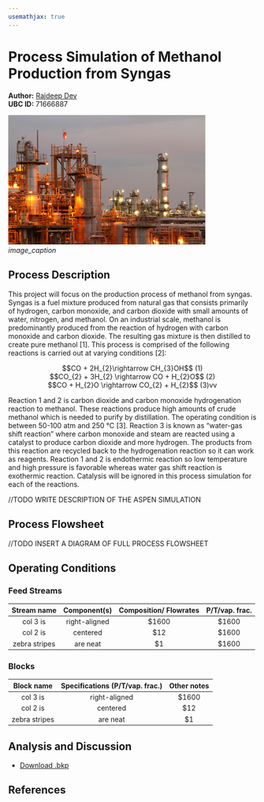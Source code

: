 ```yaml
---
usemathjax: true
---
```


# Process Simulation of Methanol Production from Syngas

**Author:** [Rajdeep Dev](https://rajdeepdev10.github.io)<br>
**UBC ID:** 71666887

<img src="./assets/images/cover-image.jpg" alt="chemical plant" width="400"><br>
*image_caption*

## Process Description

This project will focus on the production process of methanol from syngas. Syngas is a fuel mixture produced from natural gas that consists primarily of hydrogen, carbon monoxide, and carbon dioxide with small amounts of water, nitrogen, and methanol. On an industrial scale, methanol is predominantly produced from the reaction of hydrogen with carbon monoxide and carbon dioxide. The resulting gas mixture is then distilled to create pure methanol [1]. This process is comprised of the following reactions is carried out at varying conditions [2]:

<div align="center">
  $$CO + 2H_{2}\rightarrow CH_{3}OH$$ (1)<br>
  $$CO_{2} + 3H_{2} \rightarrow CO + H_{2}O$$ (2)<br>
  $$CO + H_{2}O \rightarrow CO_{2} + H_{2}$$ (3)vv
</div>

Reaction 1 and 2 is carbon dioxide and carbon monoxide hydrogenation reaction to methanol. These reactions produce high amounts of crude methanol which is needed to purify by distillation. The operating condition is between 50-100 atm and 250 °C [3]. Reaction 3 is known as “water-gas shift reaction” where carbon monoxide and steam are reacted using a catalyst to produce carbon dioxide and more hydrogen. The products from this reaction are recycled back to the hydrogenation reaction so it can work as reagents. Reaction 1 and 2 is endothermic reaction so low temperature and high pressure is favorable whereas water gas shift reaction is exothermic reaction. Catalysis will be ignored in this process simulation for each of the reactions.

//TODO
WRITE DESCRIPTION OF THE ASPEN SIMULATION

## Process Flowsheet

//TODO
INSERT A DIAGRAM OF FULL PROCESS FLOWSHEET

## Operating Conditions

### Feed Streams

| Stream name  | Component(s)| Composition/ Flowrates|P/T/vap. frac.           |
|:----------------------:|:-------------:|:-------------:|:-------------------:|
| col 3 is      | right-aligned | $1600 | $1600                                |
| col 2 is      | centered      |   $12 | $1600                                |
| zebra stripes | are neat      |    $1 | $1600                                |


### Blocks

| Block name  | Specifications (P/T/vap. frac.)| Other notes |
|:----------------------:|:-------------:|:-------------:|
| col 3 is      | right-aligned | $1600 |
| col 2 is      | centered      |   $12 |
| zebra stripes | are neat      |    $1 |

## Analysis and Discussion


<ul>
  <li class="download"><a class="buttons" href="https://drive.google.com/uc?export=download&id=16pwZxyFno6XYValvZV1AvZgsRZOg9m3e">Download .bkp</a></li>
</ul>

## References
